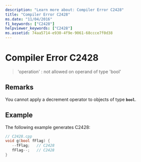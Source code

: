 ```yaml
---
description: "Learn more about: Compiler Error C2428"
title: "Compiler Error C2428"
ms.date: "11/04/2016"
f1_keywords: ["C2428"]
helpviewer_keywords: ["C2428"]
ms.assetid: 74aa5714-e930-4f9e-9061-68ccce7f0d38
---
```

# Compiler Error C2428

> 'operation' : not allowed on operand of type 'bool'

## Remarks

You cannot apply a decrement operator to objects of type **`bool`**.

## Example

The following example generates C2428:

```cpp
// C2428.cpp
void g(bool fFlag) {
   --fFlag;   // C2428
   fFlag--;   // C2428
}
```
